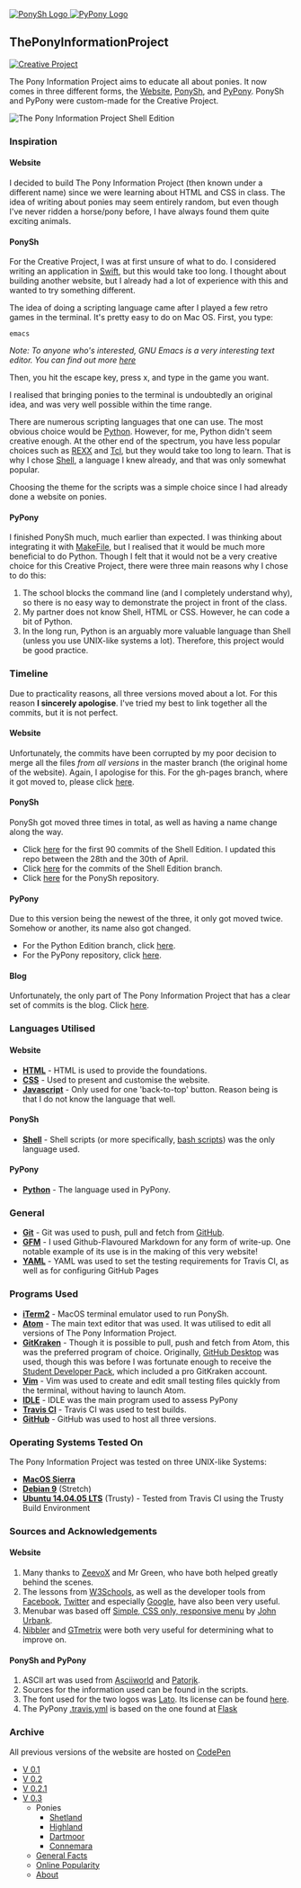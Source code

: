 <!--Markdown Image Format could not be used, for image would not display on website-->
<a href="https://github.com/harens/PonySh">
<img src="PonyShLogo.png" alt="PonySh Logo">
</a>

<a href="https://github.com/harens/PyPony">
<img src="PyPonyLogo.png" alt="PyPony Logo">
</a>

## ThePonyInformationProject
[![Creative Project](https://img.shields.io/badge/Creative-Project-<COLOR>.svg)](https://github.com/harens/CreativeProject)

The Pony Information Project aims to educate all about ponies. It now comes in three different forms, the [Website](https://harens.github.io/ThePonyInformationProject/), [PonySh](https://github.com/harens/PonySh), and [PyPony](https://github.com/harens/PyPony). PonySh and PyPony were custom-made for the Creative Project.

<!--Markdown Image Format could not be used, for image would not display on website-->
<img src="Computer.png" alt="The Pony Information Project Shell Edition">

### Inspiration

#### Website

I decided to build The Pony Information Project (then known under a different name) since we were learning about HTML and CSS in class. The idea of writing about ponies may seem entirely random, but even though I've never ridden a horse/pony before, I have always found them quite exciting animals.

#### PonySh

For the Creative Project, I was at first unsure of what to do. I considered writing an application in [Swift](https://swift.org), but this would take too long. I thought about building another website, but I already had a lot of experience with this and wanted to try something different.

The idea of doing a scripting language came after I played a few retro games in the terminal. It's pretty easy to do on Mac OS. First, you type:

```
emacs
```
_Note: To anyone who's interested, GNU Emacs is a very interesting text editor. You can find out more [here](https://www.gnu.org/software/emacs/)_

Then, you hit the escape key, press x, and type in the game you want.

I realised that bringing ponies to the terminal is undoubtedly an original idea, and was very well possible within the time range.

There are numerous scripting languages that one can use. The most obvious choice would be [Python](https://www.python.org). However, for me, Python didn't seem creative enough. At the other end of the spectrum, you have less popular choices such as [REXX](http://www.rexxla.org) and [Tcl](https://www.tcl.tk), but they would take too long to learn. That is why I chose [Shell](https://www.gnu.org/software/bash/), a language I knew already, and that was only somewhat popular.

Choosing the theme for the scripts was a simple choice since I had already done a website on ponies.

#### PyPony

I finished PonySh much, much earlier than expected. I was thinking about integrating it with [MakeFile](https://www.gnu.org/software/make/manual/make.html), but I realised that it would be much more beneficial to do Python. Though I felt that it would not be a very creative choice for this Creative Project, there were three main reasons why I chose to do this:

1. The school blocks the command line (and I completely understand why), so there is no easy way to demonstrate the project in front of the class.
2. My partner does not know Shell, HTML or CSS. However, he can code a bit of Python.
3. In the long run, Python is an arguably more valuable language than Shell (unless you use UNIX-like systems a lot). Therefore, this project would be good practice.

### Timeline

Due to practicality reasons, all three versions moved about a lot. For this reason **I sincerely apologise**. I've tried my best to link together all the commits, but it is not perfect.

#### Website

Unfortunately, the commits have been corrupted by my poor decision to merge all the files _from all versions_ in the master branch (the original home of the website). Again, I apologise for this. For the gh-pages branch, where it got moved to, please click [here](https://github.com/harens/ThePonyInformationProject/commits/gh-pages).

#### PonySh

PonySh got moved three times in total, as well as having a name change along the way.

* Click [here](https://github.com/harens/PonyInfoGuide-ShellEdition/commits/master) for the first 90 commits of the Shell Edition. I updated this repo between the 28th and the 30th of April.
* Click [here](https://github.com/harens/ThePonyInformationProject/commits/Shell-Edition) for the commits of the Shell Edition branch.
* Click [here](https://github.com/harens/PonySh/commits/master) for the PonySh repository.

#### PyPony

Due to this version being the newest of the three, it only got moved twice. Somehow or another, its name also got changed.

* For the Python Edition branch, click [here](https://github.com/harens/ThePonyInformationProject/commits/Python-Edition).
* For the PyPony repository, click [here](https://github.com/harens/PyPony/commits/master).

#### Blog

Unfortunately, the only part of The Pony Information Project that has a clear set of commits is the blog. Click [here](https://github.com/harens/CreativeProject/commits/master).

### Languages Utilised

#### Website
* **[HTML](https://developer.mozilla.org/en-US/docs/Web/HTML)** - HTML is used to provide the foundations.
* **[CSS](https://developer.mozilla.org/en-US/docs/Learn/CSS)** - Used to present and customise the website.
* **[Javascript](https://developer.mozilla.org/en-US/docs/Learn/JavaScript)** - Only used for one 'back-to-top' button. Reason being is that I do not know the language that well.

#### PonySh
* **[Shell](https://www.gnu.org/software/bash/)** - Shell scripts (or more specifically, [bash scripts](https://www.gnu.org/software/bash/)) was the only language used.

#### PyPony
* **[Python](https://www.python.org)** - The language used in PyPony.

### General

* **[Git](https://git-scm.com)** - Git was used to push, pull and fetch from [GitHub](https://www.github.com).
* **[GFM](https://github.github.com/gfm/)** - I used Github-Flavoured Markdown for any form of write-up. One notable example of its use is in the making of this very website!
* **[YAML](http://yaml.org)** - YAML was used to set the testing requirements for Travis CI, as well as for configuring GitHub Pages

### Programs Used

* **[iTerm2](https://www.iterm2.com)** - MacOS terminal emulator used to run PonySh.
* **[Atom](https://atom.io)** - The main text editor that was used. It was utilised to edit all versions of The Pony Information Project.
*  **[GitKraken](https://www.gitkraken.com)** - Though it is possible to pull, push and fetch from Atom, this was the preferred program of choice. Originally, [GitHub Desktop](https://desktop.github.com) was used, though this was before I was fortunate enough to receive the [Student Developer Pack](https://education.github.com/pack), which included a pro GitKraken account.
* **[Vim](https://www.vim.org)** - Vim was used to create and edit small testing files quickly from the terminal, without having to launch Atom.
* **[IDLE](https://docs.python.org/3/library/idle.html)** - IDLE was the main program used to assess PyPony
* **[Travis CI](https://travis-ci.org)** - Travis CI was used to test builds.
* **[GitHub](https://github.com)** - GitHub was used to host all three versions.

### Operating Systems Tested On

The Pony Information Project was tested on three UNIX-like Systems:

* **[MacOS Sierra](https://www.apple.com/lae/macos/high-sierra/)**
* **[Debian 9](https://www.debian.org)** (Stretch)
* **[Ubuntu 14.04.05 LTS](https://www.ubuntu.com)** (Trusty) - Tested from Travis CI using the Trusty Build Environment

### Sources and Acknowledgements
#### Website
1. Many thanks to [ZeevoX](https://github.com/ZeevoX) and Mr Green, who have both helped greatly behind the scenes.
2. The lessons from [W3Schools](https://www.w3schools.com), as well as the developer tools from [Facebook](https://developers.facebook.com), [Twitter](https://developer.twitter.com) and especially [Google](https://developers.google.com), have also been very useful.
3. Menubar was based off [Simple, CSS only, responsive menu](https://codepen.io/jurbank/pen/veGnb) by [John Urbank](https://codepen.io/jurbank/).
4. [Nibbler](http://nibbler.silktide.com) and [GTmetrix](https://gtmetrix.com/) were both very useful for determining what to improve on.

#### PonySh and PyPony
1. ASCII art was used from [Asciiworld](http://www.asciiworld.com/-Horses-.html) and [Patorjk](http://patorjk.com/software/taag/).
2. Sources for the information used can be found in the scripts.
3. The font used for the two logos was [Lato](https://fonts.google.com/specimen/Lato). Its license can be found [here](https://github.com/harens/CreativeProject/blob/master/License%20for%20'Lato').
4. The PyPony [.travis.yml](https://github.com/harens/PyPony/blob/master/.travis.yml) is based on the one found at [Flask](https://github.com/pallets/flask/blob/master/.travis.yml)

### Archive
All previous versions of the website are hosted on [CodePen](https://codepen.io)
* [V 0.1](https://codepen.io/SamuraiSinger/full/KXGLVr/)
* [V 0.2](https://codepen.io/SamuraiSinger/full/pWBNqp)
* [V 0.2.1](https://codepen.io/SamuraiSinger/full/rGqXjr/)
* [V 0.3](https://codepen.io/SamuraiSinger/full/wrZYBw)
  * Ponies
    * [Shetland](https://codepen.io/SamuraiSinger/full/XeQyqL)
    * [Highland](https://codepen.io/SamuraiSinger/full/xXeQvZ/)
    * [Dartmoor](https://codepen.io/SamuraiSinger/full/zEQOVJ/)
    * [Connemara](https://codepen.io/SamuraiSinger/full/EwzxWJ/)
  * [General Facts](https://codepen.io/SamuraiSinger/full/jGoOxK/)
  * [Online Popularity](https://codepen.io/SamuraiSinger/full/jGoOxK/)
  * [About](https://codepen.io/SamuraiSinger/full/xPxXbK)
